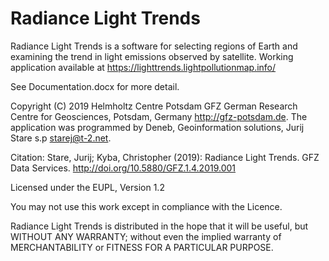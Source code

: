 # Radiance Light Trends 

Radiance Light Trends is a software for selecting regions of Earth and examining the trend in light emissions observed by satellite. Working application available at <https://lighttrends.lightpollutionmap.info/>

See Documentation.docx for more detail.

Copyright (C) 2019 Helmholtz Centre Potsdam GFZ German Research Centre for Geosciences, Potsdam, Germany <http://gfz-potsdam.de>. The application was programmed by Deneb, Geoinformation solutions, Jurij Stare s.p <starej@t-2.net>.

Citation:
Stare, Jurij; Kyba, Christopher (2019): Radiance Light Trends. GFZ Data Services. <http://doi.org/10.5880/GFZ.1.4.2019.001>

Licensed under the EUPL, Version 1.2

You may not use this work except in compliance with the Licence.

Radiance Light Trends is distributed in the hope that it will be useful, but WITHOUT
ANY WARRANTY; without even the implied warranty of MERCHANTABILITY or
FITNESS FOR A PARTICULAR PURPOSE.
